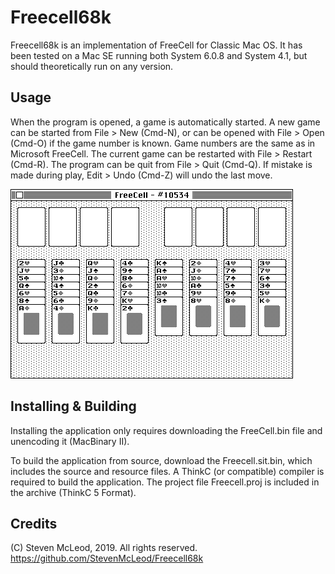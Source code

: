 # Freecell68k
Freecell68k is an implementation of FreeCell for Classic Mac OS. It has been tested on a Mac SE running both System 6.0.8 and System 4.1, but should theoretically run on any version.

## Usage
When the program is opened, a game is automatically started. A new game can be started from File > New (Cmd-N), or can be opened with File > Open (Cmd-O) if the game number is known. Game numbers are the same as in Microsoft FreeCell. The current game can be restarted with File > Restart (Cmd-R). The program can be quit from File > Quit (Cmd-Q). If mistake is made during play, Edit > Undo (Cmd-Z) will undo the last move.

![FreeCell Image](https://github.com/StevenMcLeod/Freecell68k/blob/master/FreeCell.png)

## Installing & Building
Installing the application only requires downloading the FreeCell.bin file and unencoding it (MacBinary II).

To build the application from source, download the Freecell.sit.bin, which includes the source and resource files. A ThinkC (or compatible) compiler is required to build the application. The project file Freecell.proj is included in the archive (ThinkC 5 Format).

## Credits

(C) Steven McLeod, 2019. All rights reserved.
https://github.com/StevenMcLeod/Freecell68k
